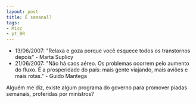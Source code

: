 ```yaml
---
layout: post
title: É semanal?
tags:
- Misc
- pt_BR
---
```

  * 13/06/2007: "Relaxa e goza porque você esquece todos os transtornos depois" - Marta Suplicy
  * 21/06/2007: "Não há caos aéreo. Os problemas ocorrem pelo aumento do fluxo. É a prosperidade do país: mais gente viajando, mais aviões e mais rotas." - Guido Mantega

  Alguém me diz, existe algum programa do governo para promover piadas semanais, proferidas por ministros?

